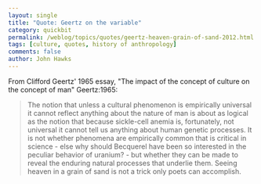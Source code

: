 ```yaml
---
layout: single 
title: "Quote: Geertz on the variable" 
category: quickbit
permalink: /weblog/topics/quotes/geertz-heaven-grain-of-sand-2012.html
tags: [culture, quotes, history of anthropology] 
comments: false 
author: John Hawks 
---
```


From Clifford Geertz' 1965 essay, "The impact of the concept of culture on the concept of man" <bib>Geertz:1965</bib>: 

<blockquote>The notion that unless a cultural phenomenon is empirically universal it cannot reflect anything about the nature of man is about as logical as the notion that because sickle-cell anemia is, fortunately, not universal it cannot tell us anything about human genetic processes. It is not whether phenomena are empirically common that is critical in science - else why should Becquerel have been so interested in the peculiar behavior of uranium? - but whether they can be made to reveal the enduring natural processes that underlie them. Seeing heaven in a grain of sand is not a trick only poets can accomplish.</blockquote>

